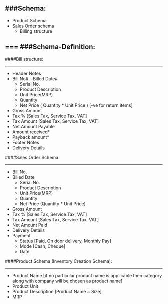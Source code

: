 ###Schema:
---
* Product Schema
* Sales Order schema
  * Billing structure

===
###Schema-Definition:
---
####Bill structure:
***
* Header Notes
* Bill No# - Billed Date#
  * Serial No.
  * Product Description
  * Unit Price(MRP)
  * Quantity
  * Net Price ( Quantity * Unit Price ) [-ve for return items]
* Gross Amount
* Tax % [Sales Tax, Service Tax, VAT]
* Tax Amount [Sales Tax, Service Tax, VAT]
* Net Amount Payable
* Amount received*
* Payback amount*
* Footer Notes
* Delivery Details

####Sales Order Schema:
***
* Bill No.
* Billed Date
  * Serial No.
  * Product Description
  * Unit Price(MRP)
  * Quantity
  * Net Price (Quantity *  Unit Price)
* Gross Amount
* Tax % [Sales Tax, Service Tax, VAT]
* Tax Amount [Sales Tax, Service Tax, VAT]
* Net Amount Paid
* Delivery Details
* Payment
  * Status [Paid, On door delivery, Monthly Pay]
  * Mode [Cash, Cheque]
  * Date

####Product Schema (Inventory Creation Schema):
***
* Product Name [if no particular product name is applicable then category along with company will be chosen as product name]
* Product Unit
* Product Description [Product Name ~  Size]
* MRP
